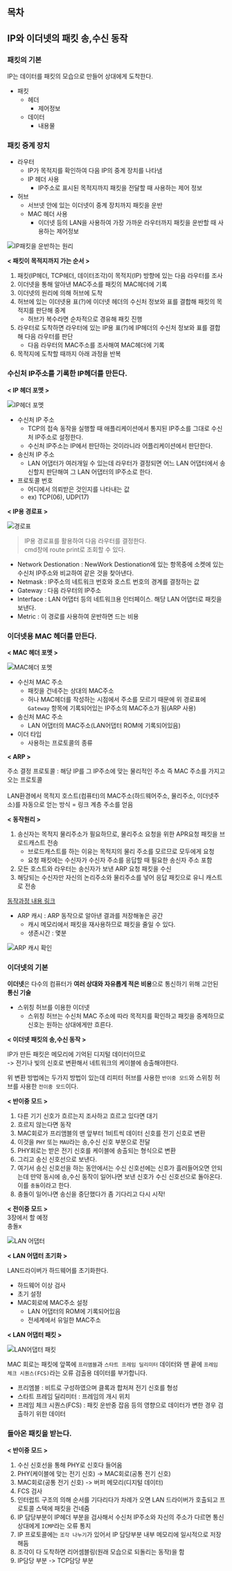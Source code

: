 
## 목차

## IP와 이더넷의 패킷 송,수신 동작

### 패킷의 기본
IP는 데이터를 패킷의 모습으로 만들어 상대에게 도착한다.

- 패킷
  - 헤더
    - 제어정보
  - 데이터
    - 내용물


### 패킷 중계 장치

- 라우터
  - IP가 목적지를 확인하여 다음 IP의 중계 장치를 나타냄
  - IP 헤더 사용
    - IP주소로 표시된 목적지까지 패킷을 전달할 때 사용하는 제어 정보
- 허브
  - 서브넷 안에 있는 이더넷이 중계 장치까지 패킷을 운반
  - MAC 헤더 사용
    - 이더넷 등의 LAN을 사용하여 가장 가까운 라우터까지 패킷을 운반할 때 사용하는 제어정보


![IP패킷을 운반하는 원리](asset/0.PNG)

**< 패킷이 목적지까지 가는 순서 >**<br/>

1. 패킷(IP헤더, TCP헤더, 데이터조각)이 목적지(IP) 방향에 있는 다음 라우터를 조사 
2. 이더넷을 통해 알아낸 MAC주소를 패킷의 MAC헤더에 기록
3. 이더넷의 원리에 의해 허브에 도착
4. 허브에 있는 이더넷용 표(?)에 이더넷 헤더의 수신처 정보와 표를 결합해 패킷의 목적지를 판단해 중계
   - 허브가 복수라면 순차적으로 경유해 패킷 진행
5. 라우터로 도착하면 라우터에 있는 IP용 표(?)에 IP헤더의 수신처 정보와 표를 결합해 다음 라우터를 판단
   - 다음 라우터의 MAC주소를 조사해여 MAC헤더에 기록
6. 목적지에 도착할 때까지 아래 과정을 반복


### 수신처 IP주소를 기록한 IP헤더를 만든다.

**< IP 헤더 포멧 >**

![IP헤더 포멧](asset/1.PNG)

- 수신처 IP 주소
  - TCP의 접속 동작을 실행할 때 애플리케이션에서 통지된 IP주소를 그대로 수신처 IP주소로 설정한다.
  - 수신처 IP주소는 IP에서 판단하는 것이라니라 어플리케이션에서 판단한다.
- 송신처 IP 주소  
  - LAN 어댑터가 여러개일 수 있는데 라우터가 결정되면 어느 LAN 어댑터에서 송신할지 판단해여 그 LAN 어댑터의 IP주소로 한다.
- 프로토콜 번호
  - 어디에서 의뢰받은 것인지를 나타내는 값
  - ex) TCP(06), UDP(17)

**< IP용 경로표 >**

![경로표](asset/2.PNG)

> IP용 경로표를 활용하여 다음 라우터를 결정한다.<br/>
> cmd창에 route print로 조회할 수 있다.

- Network Destionation : NewWork Destionation에 있는 항목중에 소켓에 있는 수신처 IP주소와 비교하여 같은 것을 찾아낸다.
- Netmask : IP주소의 네트워크 번호와 호스트 번호의 경계를 결정하는 값
- Gateway : 다음 라우터의 IP주소
- Interface : LAN 어댑터 등의 네트워크용 인터페이스. 해당 LAN 어댑터로 패킷을 보낸다.
- Metric : 이 경로를 사용하여 운반하면 드는 비용


### 이더넷용 MAC 헤더를 만든다.

**< MAC 헤더 포멧 >**<br/>

![MAC헤더 포멧](asset/3.PNG)

- 수신처 MAC 주소
  - 패킷을 건네주는 상대의 MAC주소
  - 허나 MAC헤더를 작성하는 시점에서 주소를 모르기 때문에 위 경로표에 `Gateway` 항목에 기록되어있는 IP주소의 MAC주소가 됨(ARP 사용)
- 송신처 MAC 주소
  - LAN 어댑터의 MAC주소(LAN어댑터 ROM에 기록되어있음)
- 이더 타입
  - 사용하는 프로토콜의 종류


**< ARP >**<br/>

주소 결정 프로토콜 : 해당 IP를 그 IP주소에 맞는 물리적인 주소 즉 MAC 주소를 가지고 오는 프로토콜<br/><br/>
LAN환경에서 목적지 호스트(컴퓨터)의 MAC주소(하드웨어주소, 물리주소, 이더넷주소)를 자동으로 얻는 방식 = 링크 계층 주소를 얻음<br/>


**< 동작원리 >**<br/>

1. 송신자는 목적지 물리주소가 필요하므로, 물리주소 요청을 위한 APR요청 패킷을 브로드캐스트 전송
   - 브로드캐스트를 하는 이유는 목적지의 물리 주소를 모르므로 모두에게 요청
   - 요청 패킷에는 수신자가 수신자 주소를 응답할 때 필요한 송신자 주소 포함
2. 모든 호스트와 라우터는 송신자가 보낸 ARP 요청 패킷을 수신
3. 해당되는 수신자만 자신의 논리주소와 물리주소를 넣어 응답 패킷으로 유니 캐스트로 전송


[동작과정 내용 링크](https://velog.io/@sunil1369/TCPIP-%EA%B8%B0%EC%B4%88%EC%99%80-JAVAC%EC%9D%84-%ED%99%9C%EC%9A%A9%ED%95%9C-%EB%84%A4%ED%8A%B8%EC%9B%8C%ED%81%AC-%ED%94%84%EB%A1%9C%EA%B7%B8%EB%9E%98%EB%B0%8D-1%EC%9E%A5)


- ARP 캐시 : ARP 동작으로 알아낸 결과를 저장해놓은 공간
  - 캐시 메모리에서 패킷을 재사용하므로 패킷을 줄일 수 있다.
  - 생존시간 : 몇분

![ARP 캐시 확인](asset/4.PNG)


### 이더넷의 기본

**이더넷**은 다수의 컴퓨터가 **여러 상대와 자유롭게 적은 비용**으로 통신하기 위해 고안된 **통신 기술**<br/>

- 스위칭 허브를 이용한 이더넷
  - 스위칭 허브는 수신처 MAC 주소에 따라 목적지를 확인하고 패킷을 중계하므로 신호는 원하는 상대에게만 흐른다.

**< 이더넷 패킷의 송,수신 동작 >**

IP가 만든 패킷은 메모리에 기억된 디지털 데이터이므로<br/>
-> 전기나 빛의 신호로 변환해서 네트워크의 케이블에 송출해야한다.

위 변환 방법에는 두가지 방법이 있는데 리피터 허브를 사용한 `반이중 모드`와 스위칭 허브를 사용한 `전이중 모드`이다.<br/>

**< 반이중 모드 >**<br/>
1. 다른 기기 신호가 흐르는지 조사하고 흐르고 있다면 대기
2. 흐르지 않는다면 동작
3. MAC회로가 프리앰블의 맨 앞부터 1비트씩 데이터 신호를 전기 신호로 변환
4. 이것을 `PHY` 또는 `MAU`라는 송,수신 신호 부분으로 전달
5. PHY회로는 받은 전기 신호를 케이블에 송출되는 형식으로 변환
6. 그리고 송신 신호선으로 보낸다.
7. 여기서 송신 신호선을 하는 동안에서는 수신 신호선에는 신호가 흘러들어오면 안되는데 만약 동시에 송,수신 동작이 일어나면 보낸 신호가 수신 신호선으로 돌아온다. 이를 `충돌`이라고 한다.
10. 충돌이 일어나면 송신을 중단했다가 좀 기다리고 다시 시작!

**< 전이중 모드 >**<br/>
3장에서 할 예정<br/>
충돌x<br/>


![LAN 어댑터](asset/5.PNG)



**< LAN 어댑터 초기화 >**<br/>

LAN드라이버가 하드웨어를 초기화한다.
- 하드웨어 이상 검사
- 초기 설정
- MAC회로에 MAC주소 설정
  - LAN 어댑터의 ROM에 기록되어있음
  - 전세계에서 유일한 MAC주소



**< LAN 어댑터 패킷 >**<br/>

![LAN어댑터 패킷](asset/6.PNG)

MAC 회로는 패킷에 앞쪽에 `프리앰블`과 `스타트 프레임 딜리미터` 데이터와 맨 끝에 `프레임 체크 시퀀스(FCS)`라는 오류 검출용 데이터를 부가합니다.<br/>

- 프리엠블 : 비트로 구성하였으며 클록과 합처져 전기 신호를 형성
- 스타트 프레임 딜리미터 : 프레임의 개시 위치
- 프레임 체크 시퀀스(FCS) : 패킷 운반중 잡음 등의 영향으로 데이터가 변한 경우 검출하기 위한 데이터


### 돌아온 패킷을 받는다.

**< 반이중 모드 >**<br/>

1. 수신 신호선을 통해 PHY로 신호다 들어옴
2. PHY(케이블에 맞는 전기 신호) -> MAC회로(공통 전기 신호)
3. MAC회로(공통 전기 신호) -> 버퍼 메모리(디지털 데이터)
4. FCS 검사
5. 인터럽트 구조의 의해 순서를 기다리다가 차례가 오면 LAN 드라이버가 호출되고 프로토콜 스택에 패킷을 건네줌
6. IP 담당부분이 IP헤더 부분을 검사해서 수신처 IP주소와 자신의 주소가 다르면 통신 상대에게 `ICMP`라는 오류 통지
7. IP 프로토콜에는 `조각 나누기`가 있어서 IP 담당부분 내부 메모리에 일시적으로 저장해둠
8. 조각이 다 도착하면 리어셈블링(원래 모습으로 되돌리는 동작)을 함
9. IP담당 부분 -> TCP담당 부분
